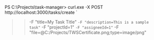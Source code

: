 PS C:\Projects\task-manager> curl.exe -X POST http://localhost:3000/tasks/create `
>>   -F "title=My Task Title" `
>>   -F "description=This is a sample task" `
>>   -F "projectId=1" `
>>   -F "assigneeId=1" `
>>   -F "file=@C:/Projects/TWSCertificate.png;type=image/png"
>>

<!-- indexing, error handling, filters, sort, pagination, searching -->


